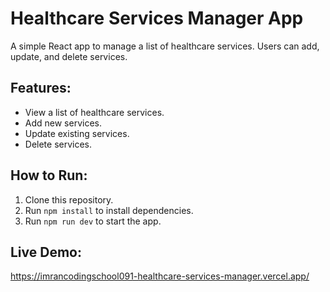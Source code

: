 # Healthcare Services Manager App

A simple React app to manage a list of healthcare services. Users can add, update, and delete services.

## Features:
- View a list of healthcare services.
- Add new services.
- Update existing services.
- Delete services.

## How to Run:

1. Clone this repository.
2. Run `npm install` to install dependencies.
3. Run `npm run dev` to start the app.

## Live Demo:
https://imrancodingschool091-healthcare-services-manager.vercel.app/

